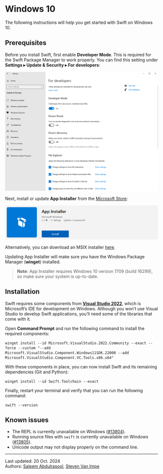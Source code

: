 # Windows 10

The following instructions will help you get started with Swift on Windows 10.

## Prerequisites

Before you install Swift, first enable **Developer Mode**. This is required for the Swift Package Manager to work properly. You can find this setting under **Settings ▸ Update & Security ▸ For developers**:

![](developer-mode-10.png)

Next, install or update **App Installer** from the [Microsoft Store](https://apps.microsoft.com/detail/9nblggh4nns1):

![](app-installer.png)

Alternatively, you can download an MSIX installer [here](https://learn.microsoft.com/en-us/windows/msix/app-installer/install-update-app-installer).

Updating App Installer will make sure you have the Windows Package Manager (**winget**) installed.

> **Note**: App Installer requires Windows 10 version 1709 (build 16299), so make sure your system is up-to-date.

## Installation

Swift requires some components from [**Visual Studio 2022**](https://visualstudio.microsoft.com), which is Microsoft’s IDE for development on Windows. Although you won’t use Visual Studio to develop Swift applications, you’ll need some of the libraries that come with it.

Open **Command Prompt** and run the following command to install the required components:

```
winget install --id Microsoft.VisualStudio.2022.Community --exact --force --custom "--add Microsoft.VisualStudio.Component.Windows11SDK.22000 --add Microsoft.VisualStudio.Component.VC.Tools.x86.x64"
```

With these components in place, you can now install Swift and its remaining dependencies (Git and Python):

```
winget install --id Swift.Toolchain --exact
```

Finally, restart your terminal and verify that you can run the following command:

```
swift --version
```

## Known issues

- The REPL is currently unavailable on Windows ([#13804](https://bugs.swift.org/browse/SR-13804)).
- Running source files with `swift` is currently unavailable on Windows ([#13805](https://bugs.swift.org/browse/SR-13805)).
- Unicode output may not display properly on the command line.

---

Last updated: 20 Oct. 2024 \
Authors: [Saleem Abdulrasool](https://github.com/compnerd), [Steven Van Impe](https://github.com/svanimpe)
